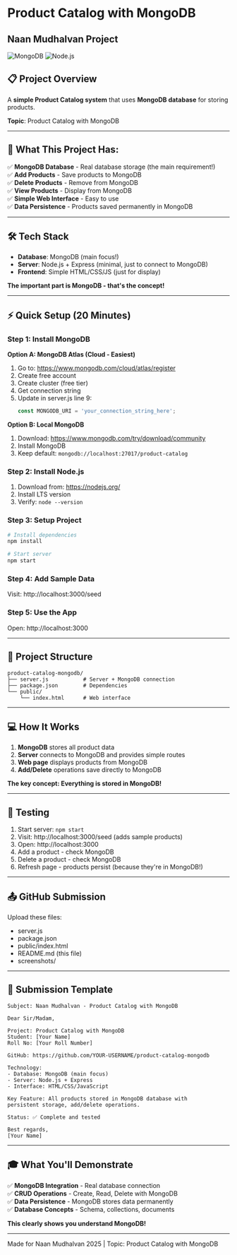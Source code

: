 # Product Catalog with MongoDB
## Naan Mudhalvan Project

![MongoDB](https://img.shields.io/badge/MongoDB-4EA94B?logo=mongodb&logoColor=white)
![Node.js](https://img.shields.io/badge/Node.js-339933?logo=node.js&logoColor=white)

## 📋 Project Overview

A **simple Product Catalog system** that uses **MongoDB database** for storing products.

**Topic**: Product Catalog with MongoDB

---

## 🎯 What This Project Has:

✅ **MongoDB Database** - Real database storage (the main requirement!)  
✅ **Add Products** - Save products to MongoDB  
✅ **Delete Products** - Remove from MongoDB  
✅ **View Products** - Display from MongoDB  
✅ **Simple Web Interface** - Easy to use  
✅ **Data Persistence** - Products saved permanently in MongoDB  

---

## 🛠️ Tech Stack

- **Database**: MongoDB (main focus!)
- **Server**: Node.js + Express (minimal, just to connect to MongoDB)
- **Frontend**: Simple HTML/CSS/JS (just for display)

**The important part is MongoDB - that's the concept!**

---

## ⚡ Quick Setup (20 Minutes)

### Step 1: Install MongoDB

**Option A: MongoDB Atlas (Cloud - Easiest)**
1. Go to: https://www.mongodb.com/cloud/atlas/register
2. Create free account
3. Create cluster (free tier)
4. Get connection string
5. Update in server.js line 9:
   ```javascript
   const MONGODB_URI = 'your_connection_string_here';
   ```

**Option B: Local MongoDB**
1. Download: https://www.mongodb.com/try/download/community
2. Install MongoDB
3. Keep default: `mongodb://localhost:27017/product-catalog`

### Step 2: Install Node.js

1. Download from: https://nodejs.org/
2. Install LTS version
3. Verify: `node --version`

### Step 3: Setup Project

```bash
# Install dependencies
npm install

# Start server
npm start
```

### Step 4: Add Sample Data

Visit: http://localhost:3000/seed

### Step 5: Use the App

Open: http://localhost:3000

---

## 📁 Project Structure

```
product-catalog-mongodb/
├── server.js           # Server + MongoDB connection
├── package.json        # Dependencies
└── public/
    └── index.html      # Web interface
```

---

## 💻 How It Works

1. **MongoDB** stores all product data
2. **Server** connects to MongoDB and provides simple routes
3. **Web page** displays products from MongoDB
4. **Add/Delete** operations save directly to MongoDB

**The key concept: Everything is stored in MongoDB!**

---

## 🧪 Testing

1. Start server: `npm start`
2. Visit: http://localhost:3000/seed (adds sample products)
3. Open: http://localhost:3000
4. Add a product - check MongoDB
5. Delete a product - check MongoDB
6. Refresh page - products persist (because they're in MongoDB!)

---

## 📤 GitHub Submission

Upload these files:
- server.js
- package.json  
- public/index.html
- README.md (this file)
- screenshots/

---

## 📧 Submission Template

```
Subject: Naan Mudhalvan - Product Catalog with MongoDB

Dear Sir/Madam,

Project: Product Catalog with MongoDB
Student: [Your Name]
Roll No: [Your Roll Number]

GitHub: https://github.com/YOUR-USERNAME/product-catalog-mongodb

Technology:
- Database: MongoDB (main focus)
- Server: Node.js + Express
- Interface: HTML/CSS/JavaScript

Key Feature: All products stored in MongoDB database with 
persistent storage, add/delete operations.

Status: ✅ Complete and tested

Best regards,
[Your Name]
```

---

## 🎓 What You'll Demonstrate

✅ **MongoDB Integration** - Real database connection  
✅ **CRUD Operations** - Create, Read, Delete with MongoDB  
✅ **Data Persistence** - MongoDB stores data permanently  
✅ **Database Concepts** - Schema, collections, documents  

**This clearly shows you understand MongoDB!**

---

Made for Naan Mudhalvan 2025 | Topic: Product Catalog with MongoDB
